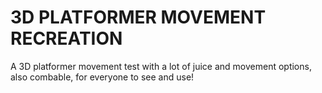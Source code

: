 # 3D PLATFORMER MOVEMENT RECREATION
 A 3D platformer movement test with a lot of juice and movement options, also combable, for everyone to see and use!
